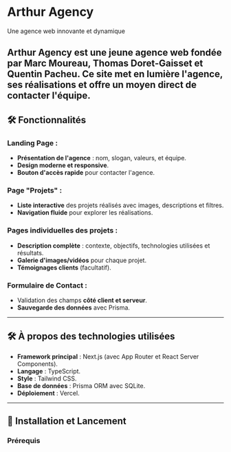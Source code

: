 # Arthur Agency

Une agence web innovante et dynamique

Arthur Agency est une jeune agence web fondée par Marc Moureau, Thomas Doret-Gaisset et Quentin Pacheu. Ce site met en lumière l'agence, ses réalisations et offre un moyen direct de contacter l'équipe.
---

## 🛠️ Fonctionnalités

### Landing Page :
- **Présentation de l'agence** : nom, slogan, valeurs, et équipe.
- **Design moderne et responsive**.
- **Bouton d'accès rapide** pour contacter l'agence.

### Page "Projets" :
- **Liste interactive** des projets réalisés avec images, descriptions et filtres.
- **Navigation fluide** pour explorer les réalisations.

### Pages individuelles des projets :
- **Description complète** : contexte, objectifs, technologies utilisées et résultats.
- **Galerie d'images/vidéos** pour chaque projet.
- **Témoignages clients** (facultatif).

### Formulaire de Contact :
- Validation des champs **côté client et serveur**.
- **Sauvegarde des données** avec Prisma.

---

## 🛠️ À propos des technologies utilisées

- **Framework principal** : Next.js (avec App Router et React Server Components).
- **Langage** : TypeScript.
- **Style** : Tailwind CSS.
- **Base de données** : Prisma ORM avec SQLite.
- **Déploiement** : Vercel.

---

## 🚀 Installation et Lancement

### Prérequis
